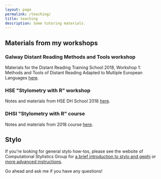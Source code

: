 ```yaml
---
layout: page
permalink: /teaching/
title: teaching
description: Some tutoring materials.
---
```



## Materials from my workshops

### Galway Distant Reading Methods and Tools workshop
Materials for the Distant Reading Training School 2018, Workshop 1: Methods and Tools of Distant Reading Adapted to Multiple European Languages [here](https://github.com/JoannaBy/Stylo-in-Galway).  

### HSE "Stylometry with R" workshop
Notes and materials from HSE DH School 2018 [here](https://github.com/JoannaBy/HSE-Stylometry).  

### DHSI "Stylometry with R" course
Notes and materials from 2018 course [here](https://github.com/JoannaBy/DHSI-Stylometry).  


## Stylo
If you're looking for general stylo how-tos, please see the website of Computational Stylistics Group for [a brief introduction to stylo and gephi](https://computationalstylistics.github.io/stylo_nutshell/) or [more advanced instructions](https://computationalstylistics.github.io/). 


Go ahead and ask me if you have any questions!


